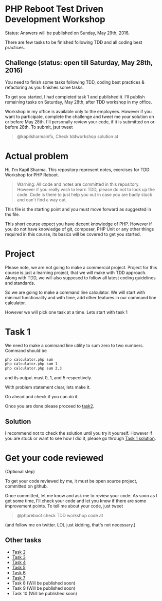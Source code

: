 # PHP Reboot Test Driven Development Workshop

Status: Answers will be published on Sunday, May 29th, 2016.

There are few tasks to be finished following TDD and all coding best practices.

## Challenge (status: open till Saturday, May 28th, 2016)

You need to finish some tasks following TDD, coding best practices & refactoring as you finishes some tasks.

To get you started, I had completed task 1 and published it. I'll publish remaining tasks on Saturday, May 28th, after TDD workshop in my office.

Workshop in my office is available only to the employees. However if you want to participate, complete the challenge and tweet me your solution on or before May 28th. I'll personally review your code, if it is submitted on or before 28th. To submit, jsut tweet

> @kapilsharmainfo, Check tddworkshop solution at <github url>

# Actual problem

Hi, I'm Kapil Sharma. This repository represent notes, exercises for TDD Workshop for PHP Reboot.

> Warning: All code and notes are committed in this repository. However if you really wish to learn TDD, please do not to look up the code. Code is there to just help you out in case you are badly stuck and can't find a way out.

This file is the starting point and you must move forward as suggested in ths file.

This short course expect you have decent knowledge of PHP. However if you do not have knowledge of git, composer, PHP Unit or any other things required in this course, its basics will be covered to get you started.

# Project

Please note, we are not going to make a commercial project. Project for this course is just a learning project, that we will make with TDD approach. Along with TDD, we will also supposed to follow all latest coding guidelines and standards.

So we are going to make a command line calculator. We will start with minimal functionality and with time, add other features in our command line calculator.

However we will pick one task at a time. Lets start with task 1

# Task 1

We need to make a command line utility to sum zero to two numbers. Command should be

```bash
php calculator.php sum
php calculator.php sum 1
php calculator.php sum 2,3
```

and its output must 0, 1, and 5 respectively.

With problem statement clear, lets make it.

Go ahead and check if you can do it.

Once you are done please proceed to [task2](task2.md).

## Solution

I recommend not to check the solution until you try it yourself. However if you are stuck or want to see how I did it, please go through [Task 1 solution](task1solution.md).

# Get your code reviewed

(Optional step)

To get your code reviewed by me, it must be open source project, committed on github.

Once committed, let me know and ask me to review your code. As soon as I get some time, I'll check your code and let you know if there are some improvement points. To tell me about your code, just tweet

> @phpreboot check TDD workshop code at <Github repo URL>

(and follow me on twitter. LOL just kidding, that's not necessary.)

## Other tasks

  - [Task 2](task2.md)
  - [Task 3](task3.md)
  - [Task 4](task4.md)
  - [Task 5](task5.md)
  - [Task 6](task6.md)
  - [Task 7](task7.md)
  - Task 8 (Will be published soon)
  - Task 9 (Will be published soon)
  - Task 10 (Will be published soon)
